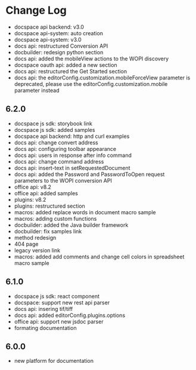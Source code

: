 # Change Log

- docspace api backend: v3.0
- docspace api-system: auto creation
- docspace api-system: v3.0
- docs api: restructured Conversion API
- docbuilder: redesign python section
- docs api: added the mobileView actions to the WOPI discovery
- docspace oauth api: added a new section
- docs api: restructured the Get Started section
- docs api: the editorConfig.customization.mobileForceView parameter is deprecated, please use the editorConfig.customization.mobile parameter instead

## 6.2.0
- docspace js sdk: storybook link
- docspace js sdk: added samples
- docspace api backend: http and curl examples
- docs api: change convert address
- docs api: configuring toolbar appearance
- docs api: users in response after info command
- docs api: change command address
- docs api: insert-text in setRequestedDocument
- docs api: added the Password and PasswordToOpen request parameters to the WOPI conversion API
- office api: v8.2
- office api: added samples
- plugins: v8.2
- plugins: restructured section
- macros: added replace words in document macro sample
- macros: adding custom functions
- docbuilder: added the Java builder framework
- docbuilder: fix samples link
- method redesign
- 404 page
- legacy version link
- macros: added add comments and change cell colors in spreadsheet macro sample

## 6.1.0
- docspace js sdk: react component
- docspace: support new rest api parser
- docs api: insering tif/tiff
- docs api: added editorConfig.plugins.options
- office api: support new jsdoc parser
- formating documentation

## 6.0.0
- new platform for documentation
